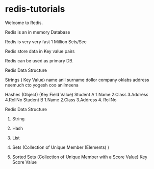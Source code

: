 # redis-tutorials

Welcome to Redis.

Redis is an in memory Database

Redis is very very fast 1 Million Sets/Sec

Redis store data in Key value pairs

Redis can be used as primary DB.

Redis Data Structure

Strings ( Key Value)
	name anil
	surname dollor
	company oklabs
	address neemuch
	cto yogesh
	coo anilmeena

Hashes (Object) (Key Field Value)
Student A 
	1.Name
	2.Class
	3.Address
	4.RollNo
Student B
	1.Name
	2.Class
	3.Address
	4. RollNo
	
Redis Data Structure

1. String

2. Hash

3. List

4. Sets (Collection of Unique Member (Elements) )

5. Sorted Sets (Collection of Unique Member with a Score Value)
   Key  Score Value
